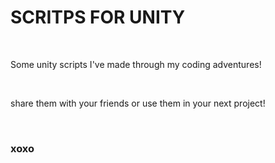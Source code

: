 <h1> SCRITPS FOR UNITY</h1>
<br>
<p>Some unity scripts I've made through my coding adventures!</p>
<br>
<p>share them with your friends or use them in your next project!</p>
<br>
<h3>xoxo</h3>
